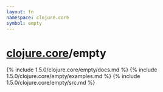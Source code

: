 ```yaml
---
layout: fn
namespace: clojure.core
symbol: empty
---
```


# [clojure.core](../)/empty

{% include 1.5.0/clojure.core/empty/docs.md %}
{% include 1.5.0/clojure.core/empty/examples.md %}
{% include 1.5.0/clojure.core/empty/src.md %}

